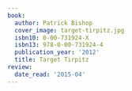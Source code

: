 ```yaml
---
book:
  author: Patrick Bishop
  cover_image: target-tirpitz.jpg
  isbn10: 0-00-731924-X
  isbn13: 978-0-00-731924-4
  publication_year: '2012'
  title: Target Tirpitz
review:
  date_read: '2015-04'
---
```

